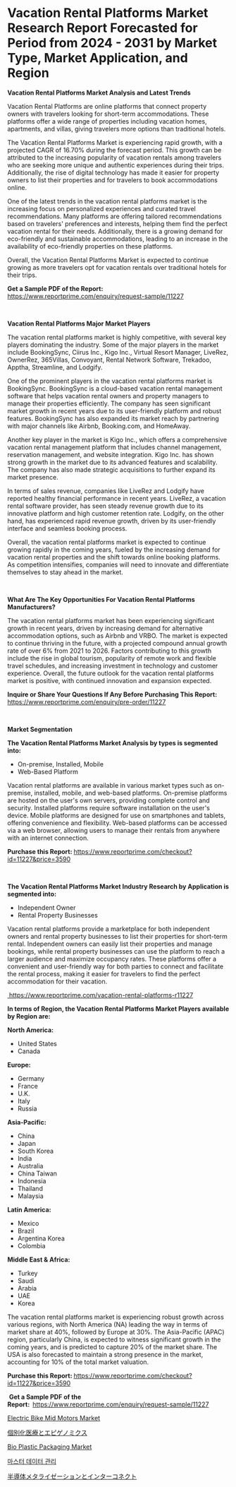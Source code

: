 <p><h1>Vacation Rental Platforms Market Research Report Forecasted for Period from 2024 -  2031 by Market Type, Market Application, and Region</h1></p><p><strong>Vacation Rental Platforms Market Analysis and Latest Trends</strong></p>
<p><p>Vacation Rental Platforms are online platforms that connect property owners with travelers looking for short-term accommodations. These platforms offer a wide range of properties including vacation homes, apartments, and villas, giving travelers more options than traditional hotels.</p><p>The Vacation Rental Platforms Market is experiencing rapid growth, with a projected CAGR of 16.70% during the forecast period. This growth can be attributed to the increasing popularity of vacation rentals among travelers who are seeking more unique and authentic experiences during their trips. Additionally, the rise of digital technology has made it easier for property owners to list their properties and for travelers to book accommodations online.</p><p>One of the latest trends in the vacation rental platforms market is the increasing focus on personalized experiences and curated travel recommendations. Many platforms are offering tailored recommendations based on travelers' preferences and interests, helping them find the perfect vacation rental for their needs. Additionally, there is a growing demand for eco-friendly and sustainable accommodations, leading to an increase in the availability of eco-friendly properties on these platforms.</p><p>Overall, the Vacation Rental Platforms Market is expected to continue growing as more travelers opt for vacation rentals over traditional hotels for their trips.</p></p>
<p><strong>Get a Sample PDF of the Report:&nbsp;</strong> <a href="https://www.reportprime.com/enquiry/request-sample/11227">https://www.reportprime.com/enquiry/request-sample/11227</a></p>
<p>&nbsp;</p>
<p><strong>Vacation Rental Platforms Major Market Players</strong></p>
<p><p>The vacation rental platforms market is highly competitive, with several key players dominating the industry. Some of the major players in the market include BookingSync, Ciirus Inc., Kigo Inc., Virtual Resort Manager, LiveRez, OwnerRez, 365Villas, Convoyant, Rental Network Software, Trekadoo, Apptha, Streamline, and Lodgify.</p><p>One of the prominent players in the vacation rental platforms market is BookingSync. BookingSync is a cloud-based vacation rental management software that helps vacation rental owners and property managers to manage their properties efficiently. The company has seen significant market growth in recent years due to its user-friendly platform and robust features. BookingSync has also expanded its market reach by partnering with major channels like Airbnb, Booking.com, and HomeAway.</p><p>Another key player in the market is Kigo Inc., which offers a comprehensive vacation rental management platform that includes channel management, reservation management, and website integration. Kigo Inc. has shown strong growth in the market due to its advanced features and scalability. The company has also made strategic acquisitions to further expand its market presence.</p><p>In terms of sales revenue, companies like LiveRez and Lodgify have reported healthy financial performance in recent years. LiveRez, a vacation rental software provider, has seen steady revenue growth due to its innovative platform and high customer retention rate. Lodgify, on the other hand, has experienced rapid revenue growth, driven by its user-friendly interface and seamless booking process.</p><p>Overall, the vacation rental platforms market is expected to continue growing rapidly in the coming years, fueled by the increasing demand for vacation rental properties and the shift towards online booking platforms. As competition intensifies, companies will need to innovate and differentiate themselves to stay ahead in the market.</p></p>
<p>&nbsp;</p>
<p><strong>What Are The Key Opportunities For Vacation Rental Platforms Manufacturers?</strong></p>
<p><p>The vacation rental platforms market has been experiencing significant growth in recent years, driven by increasing demand for alternative accommodation options, such as Airbnb and VRBO. The market is expected to continue thriving in the future, with a projected compound annual growth rate of over 6% from 2021 to 2026. Factors contributing to this growth include the rise in global tourism, popularity of remote work and flexible travel schedules, and increasing investment in technology and customer experience. Overall, the future outlook for the vacation rental platforms market is positive, with continued innovation and expansion expected.</p></p>
<p><strong>Inquire or Share Your Questions If Any Before Purchasing This Report:</strong> <a href="https://www.reportprime.com/enquiry/pre-order/11227">https://www.reportprime.com/enquiry/pre-order/11227</a></p>
<p>&nbsp;</p>
<p><strong>Market Segmentation</strong></p>
<p><strong>The Vacation Rental Platforms Market Analysis by types is segmented into:</strong></p>
<p><ul><li>On-premise, Installed, Mobile</li><li>Web-Based Platform</li></ul></p>
<p><p>Vacation rental platforms are available in various market types such as on-premise, installed, mobile, and web-based platforms. On-premise platforms are hosted on the user's own servers, providing complete control and security. Installed platforms require software installation on the user's device. Mobile platforms are designed for use on smartphones and tablets, offering convenience and flexibility. Web-based platforms can be accessed via a web browser, allowing users to manage their rentals from anywhere with an internet connection.</p></p>
<p><strong>Purchase this Report:&nbsp;</strong><a href="https://www.reportprime.com/checkout?id=11227&price=3590">https://www.reportprime.com/checkout?id=11227&price=3590</a></p>
<p>&nbsp;</p>
<p><strong>The Vacation Rental Platforms Market Industry Research by Application is segmented into:</strong></p>
<p><ul><li>Independent Owner</li><li>Rental Property Businesses</li></ul></p>
<p><p>Vacation rental platforms provide a marketplace for both independent owners and rental property businesses to list their properties for short-term rental. Independent owners can easily list their properties and manage bookings, while rental property businesses can use the platform to reach a larger audience and maximize occupancy rates. These platforms offer a convenient and user-friendly way for both parties to connect and facilitate the rental process, making it easier for travelers to find the perfect accommodation for their vacation.</p></p>
<p><a href="https://www.reportprime.com/vacation-rental-platforms-r11227">&nbsp;https://www.reportprime.com/vacation-rental-platforms-r11227</a></p>
<p><strong>In terms of Region, the Vacation Rental Platforms Market Players available by Region are:</strong></p>
<p>
    <p> <strong> North America: </strong>
        <ul>
            <li>United States</li>
            <li>Canada</li>
        </ul>
        </p> 
    <p> <strong> Europe: </strong>
        <ul>
            <li>Germany</li>
            <li>France</li>
            <li>U.K.</li>
            <li>Italy</li>
            <li>Russia</li>
        </ul>
        </p> 
    <p> <strong> Asia-Pacific: </strong>
        <ul>
            <li>China</li>
            <li>Japan</li>
            <li>South Korea</li>
            <li>India</li>
            <li>Australia</li>
            <li>China Taiwan</li>
            <li>Indonesia</li>
            <li>Thailand</li>
            <li>Malaysia</li>
        </ul>
        </p> 
    <p> <strong> Latin America: </strong>
        <ul>
            <li>Mexico</li>
            <li>Brazil</li>
            <li>Argentina Korea</li>
            <li>Colombia</li>
        </ul>
        </p> 
    <p> <strong> Middle East & Africa: </strong>
        <ul>
            <li>Turkey</li>
            <li>Saudi</li>
            <li>Arabia</li>
            <li>UAE</li>
            <li>Korea</li>
        </ul>
    </p>
    </p>
<p><p>The vacation rental platforms market is experiencing robust growth across various regions, with North America (NA) leading the way in terms of market share at 40%, followed by Europe at 30%. The Asia-Pacific (APAC) region, particularly China, is expected to witness significant growth in the coming years, and is predicted to capture 20% of the market share. The USA is also forecasted to maintain a strong presence in the market, accounting for 10% of the total market valuation.</p></p>
<p><strong>Purchase this Report: </strong><a href="https://www.reportprime.com/checkout?id=11227&price=3590">https://www.reportprime.com/checkout?id=11227&price=3590</a></p>
<p>&nbsp;<strong>Get a Sample PDF of the Report:&nbsp;&nbsp;</strong><a href="https://www.reportprime.com/enquiry/request-sample/11227">https://www.reportprime.com/enquiry/request-sample/11227</a></p>
<p><strong></strong></p>
<p><p><a href="https://issuu.com/reportprime-2/docs/electric-bike-mid-motors-market-size-2030.pptx">Electric Bike Mid Motors Market</a></p><p><a href="https://github.com/gfggqjbfys368009/Market-Research-Report-List-2/blob/main/529248182419.md">個別化医療とエピゲノミクス</a></p><p><a href="https://github.com/angeliabkratze/Market-Research-Report-List-1/blob/main/bio-plastic-packaging-market.md">Bio Plastic Packaging Market</a></p><p><a href="https://medium.com/@sydneyhaley871/%EB%A7%88%EC%8A%A4%ED%84%B0-%EB%8D%B0%EC%9D%B4%ED%84%B0-%EA%B4%80%EB%A6%AC-%EC%8B%9C%EC%9E%A5-%EC%84%B1%EA%B3%B5%EC%A0%81%EC%9D%B8-%EB%B9%84%EC%A6%88%EB%8B%88%EC%8A%A4-%EC%A0%84%EB%9E%B5%EC%9D%98-%ED%95%B5%EC%8B%AC-%EC%98%88%EC%B8%A1-2031%EB%85%84%EA%B9%8C%EC%A7%80-1533e0c6e23e">마스터 데이터 관리</a></p><p><a href="https://github.com/vlcostes/Market-Research-Report-List-1/blob/main/472956682420.md">半導体メタライゼーションとインターコネクト</a></p></p>